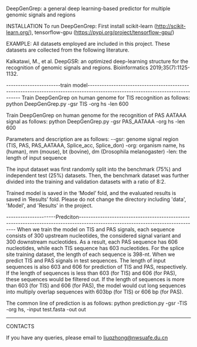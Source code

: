 DeepGenGrep: a general deep learning-based predictor for multiple genomic signals and regions


INSTALLATION
To run DeepGenGrep:
First install scikit-learn (http://scikit-learn.org/), tensorflow-gpu (https://pypi.org/project/tensorflow-gpu/) 


EXAMPLE:
All datasets employed are included in this project. These datasets are collected from the following literature.

Kalkatawi, M., et al. DeepGSR: an optimized deep-learning structure for the recognition of genomic signals and regions. Bioinformatics 2019;35(7):1125-1132. 

-----------------------train model-------------------------------------------------------------------------------------------------------------------------------
Train DeepGenGrep on human genome for TIS recognition as follows:
python DeepGenGrep.py -gsr TIS -org hs -len 600

Train DeepGenGrep on human genome for the recognition of PAS AATAAA signal as follows:
python DeepGenGrep.py -gsr PAS_AATAAA -org hs -len 600

Parameters and description are as follows:
--gsr: genome signal region (TIS, PAS, PAS_AATAAA, Splice_acc, Splice_don)
-org: organism name, hs (human), mm (mouse), bt (bovine), dm (Drosophila melanogaster)
-len: the length of input sequence

The input dataset was first randomly split into the benchmark (75%) and independent test (25%) datasets. Then, the benchmark dataset was further divided into the training and validation datasets with a ratio of 8:2.

Trained model is saved in the ‘Model’ fold, and the evaluated results is saved in ‘Results’ fold. Please do not change the directory including 'data', 'Model', and 'Results' in the project. 

---------------------Predciton---------------------------------------------------------------------------------------------------------------------------------
When we train the model on TIS and PAS signals, each sequence consists of 300 upstream nucleotides, the considered signal variant and 300 downstream nucleotides. As a result, each PAS sequence has 606 nucleotides, while each TIS sequence has 603 nucleotides. For the splice site training dataset, the length of each sequence is 398-nt.
When we predict TIS and PAS signals in test sequences. The length of input sequences is also 603 and 606 for prediction of TIS and PAS, respectively. If the length of sequences is less than 603 (for TIS) and 606 (for PAS), these sequences would be filtered out. If the length of sequences is more than 603 (for TIS) and 606 (for PAS), the model would cut long sequences into multiply overlap sequences with 603bp (for TIS) or 606 bp (for PAS).

The common line of prediction is as follows:
python prediction.py -gsr -TIS -org hs, -input test.fasta -out out

---------------------------------------------------------------------------------------------------------------------------------------------------------------

CONTACTS


If you have any queries, please email to liuqzhong@nwsuafe.du.cn
